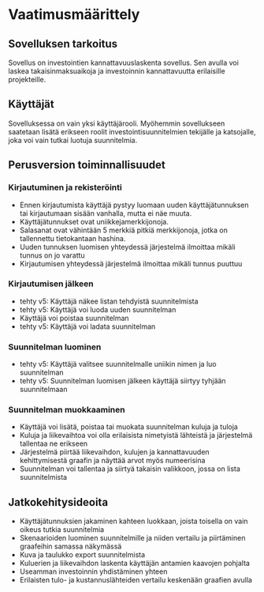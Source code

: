 # Vaatimusmäärittely

## Sovelluksen tarkoitus
Sovellus on investointien kannattavuuslaskenta sovellus. Sen avulla voi laskea takaisinmaksuaikoja ja investoinnin kannattavuutta erilaisille projekteille.

## Käyttäjät
Sovelluksessa on vain yksi käyttäjärooli. Myöhemmin sovellukseen saatetaan lisätä erikseen roolit investointisuunnitelmien tekijälle ja katsojalle, joka voi vain tutkai luotuja suunnitelmia.

## Perusversion toiminnallisuudet
### Kirjautuminen ja rekisteröinti
* Ennen kirjautumista käyttäjä pystyy luomaan uuden käyttäjätunnuksen tai kirjautumaan sisään vanhalla, mutta ei näe muuta.
* Käyttäjätunnukset ovat uniikkejamerkkijonoja.
* Salasanat ovat vähintään 5 merkkiä pitkiä merkkijonoja, jotka on tallennettu tietokantaan hashina.
* Uuden tunnuksen luomisen yhteydessä järjestelmä ilmoittaa mikäli tunnus on jo varattu
* Kirjautumisen yhteydessä järjestelmä ilmoittaa mikäli tunnus puuttuu

### Kirjautumisen jälkeen
* tehty v5: Käyttäjä näkee listan tehdyistä suunnitelmista
* tehty v5: Käyttäjä voi luoda uuden suunnitelman
* Käyttäjä voi poistaa suunnitelman
* tehty v5: Käyttäjä voi ladata suunnitelman

### Suunnitelman luominen
* tehty v5: Käyttäjä valitsee suunnitelmalle uniikin nimen ja luo suunnitelman
* tehty v5: Suunnitelman luomisen jälkeen käyttäjä siirtyy tyhjään suunnitelmaan

### Suunnitelman muokkaaminen
* Käyttäjä voi lisätä, poistaa tai muokata suunnitelman kuluja ja tuloja
* Kuluja ja liikevaihtoa voi olla erilaisista nimetyistä lähteistä ja järjestelmä tallentaa ne erikseen
* Järjestelmä piirtää liikevaihdon, kulujen ja kannattavuuden kehittymisestä graafin ja näyttää arvot myös numeerisina
* Suunnitelman voi tallentaa ja siirtyä takaisin valikkoon, jossa on lista suunnitelmista

## Jatkokehitysideoita
* Käyttäjätunnuksien jakaminen kahteen luokkaan, joista toisella on vain oikeus tutkia suunnitelmia
* Skenaarioiden luominen suunnitelmille ja niiden vertailu ja piirtäminen graafeihin samassa näkymässä
* Kuva ja taulukko export suunnitelmista
* Kuluerien ja liikevaihdon laskenta käyttäjän antamien kaavojen pohjalta
* Useamman investoinnin yhdistäminen yhteen
* Erilaisten tulo- ja kustannuslähteiden vertailu keskenään graafien avulla